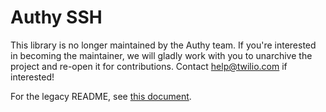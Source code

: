 # Authy SSH

This library is no longer maintained by the Authy team. If you're interested in becoming the maintainer, we will gladly work with you to unarchive the project and re-open it for contributions. Contact help@twilio.com if interested!

For the legacy README, see [this document](README-legacy.md).
